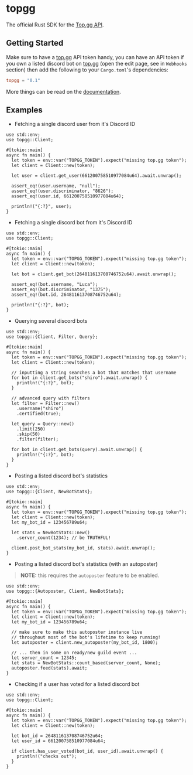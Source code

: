 # topgg

The official Rust SDK for the [Top.gg API](https://docs.top.gg).

## Getting Started

Make sure to have a [top.gg](https://top.gg) API token handy, you can have an API token if you own a listed discord bot on [top.gg](https://top.gg) (open the edit page, see in `Webhooks` section) then add the following to your `Cargo.toml`'s dependencies:

```toml
topgg = "0.1"
```

More things can be read on the [documentation](https://docs.rs/topgg).

## Examples

- Fetching a single discord user from it's Discord ID

```rust,no_run
use std::env;
use topgg::Client;

#[tokio::main]
async fn main() {
  let token = env::var("TOPGG_TOKEN").expect("missing top.gg token");
  let client = Client::new(token);
  
  let user = client.get_user(661200758510977084u64).await.unwrap();
  
  assert_eq!(user.username, "null");
  assert_eq!(user.discriminator, "8626");
  assert_eq!(user.id, 661200758510977084u64);
  
  println!("{:?}", user);
}
```

- Fetching a single discord bot from it's Discord ID

```rust,no_run
use std::env;
use topgg::Client;

#[tokio::main]
async fn main() {
  let token = env::var("TOPGG_TOKEN").expect("missing top.gg token");
  let client = Client::new(token);
  
  let bot = client.get_bot(264811613708746752u64).await.unwrap();
  
  assert_eq!(bot.username, "Luca");
  assert_eq!(bot.discriminator, "1375");
  assert_eq!(bot.id, 264811613708746752u64);
  
  println!("{:?}", bot);
}
```

- Querying several discord bots

```rust,no_run
use std::env;
use topgg::{Client, Filter, Query};

#[tokio::main]
async fn main() {
  let token = env::var("TOPGG_TOKEN").expect("missing top.gg token");
  let client = Client::new(token);
  
  // inputting a string searches a bot that matches that username
  for bot in client.get_bots("shiro").await.unwrap() {
    println!("{:?}", bot);
  }

  // advanced query with filters
  let filter = Filter::new()
    .username("shiro")
    .certified(true);

  let query = Query::new()
    .limit(250)
    .skip(50)
    .filter(filter);

  for bot in client.get_bots(query).await.unwrap() {
    println!("{:?}", bot);
  }
}
```

- Posting a listed discord bot's statistics

```rust,no_run
use std::env;
use topgg::{Client, NewBotStats};

#[tokio::main]
async fn main() {
  let token = env::var("TOPGG_TOKEN").expect("missing top.gg token");
  let client = Client::new(token);
  let my_bot_id = 123456789u64;

  let stats = NewBotStats::new()
    .server_count(1234); // be TRUTHFUL!

  client.post_bot_stats(my_bot_id, stats).await.unwrap();
}
```

- Posting a listed discord bot's statistics (with an autoposter)

> **NOTE:** this requires the `autoposter` feature to be enabled.

```rust,no_run
use std::env;
use topgg::{Autoposter, Client, NewBotStats};

#[tokio::main]
async fn main() {
  let token = env::var("TOPGG_TOKEN").expect("missing top.gg token");
  let client = Client::new(token);
  let my_bot_id = 123456789u64;

  // make sure to make this autoposter instance live
  // throughout most of the bot's lifetime to keep running!
  let autoposter = client.new_autoposter(my_bot_id, 1800);

  // ... then in some on ready/new guild event ...
  let server_count = 12345;
  let stats = NewBotStats::count_based(server_count, None);
  autoposter.feed(stats).await;
}
```

- Checking if a user has voted for a listed discord bot

```rust,no_run
use std::env;
use topgg::Client;

#[tokio::main]
async fn main() {
  let token = env::var("TOPGG_TOKEN").expect("missing top.gg token");
  let client = Client::new(token);
  
  let bot_id = 264811613708746752u64;
  let user_id = 661200758510977084u64;

  if client.has_user_voted(bot_id, user_id).await.unwrap() {
    println!("checks out");
  }
}
```